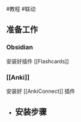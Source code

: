 #教程 #联动 

## 准备工作

### Obsidian
安装好插件 [[Flashcards]]

### [[Anki]]
安装好 [[AnkiConnect]] 插件
- 安装步骤
	- 
